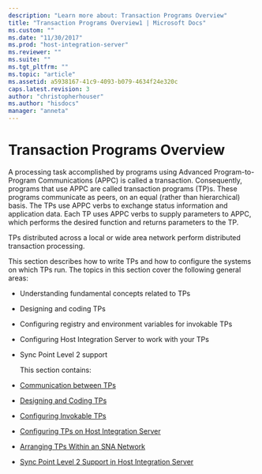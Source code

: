 ```yaml
---
description: "Learn more about: Transaction Programs Overview"
title: "Transaction Programs Overview1 | Microsoft Docs"
ms.custom: ""
ms.date: "11/30/2017"
ms.prod: "host-integration-server"
ms.reviewer: ""
ms.suite: ""
ms.tgt_pltfrm: ""
ms.topic: "article"
ms.assetid: a5938167-41c9-4093-b079-4634f24e320c
caps.latest.revision: 3
author: "christopherhouser"
ms.author: "hisdocs"
manager: "anneta"
---
```

# Transaction Programs Overview
A processing task accomplished by programs using Advanced Program-to-Program Communications (APPC) is called a transaction. Consequently, programs that use APPC are called transaction programs (TP)s. These programs communicate as peers, on an equal (rather than hierarchical) basis. The TPs use APPC verbs to exchange status information and application data. Each TP uses APPC verbs to supply parameters to APPC, which performs the desired function and returns parameters to the TP.  

 TPs distributed across a local or wide area network perform distributed transaction processing.  

 This section describes how to write TPs and how to configure the systems on which TPs run. The topics in this section cover the following general areas:  

- Understanding fundamental concepts related to TPs  

- Designing and coding TPs  

- Configuring registry and environment variables for invokable TPs  

- Configuring Host Integration Server to work with your TPs  

- Sync Point Level 2 support  

  This section contains:  

- [Communication between TPs](../core/communication-between-tps2.md)  

- [Designing and Coding TPs](../core/designing-and-coding-tps2.md)  

- [Configuring Invokable TPs](../core/configuring-invokable-tps1.md)  

- [Configuring TPs on Host Integration Server](../core/configuring-tps-on-host-integration-server1.md)  

- [Arranging TPs Within an SNA Network](../core/arranging-tps-within-an-sna-network2.md)  

- [Sync Point Level 2 Support in Host Integration Server](../core/sync-point-level-2-support-in-host-integration-server2.md)
